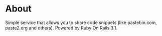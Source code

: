 # About

Simple service that allows you to share code snippets (like pastebin.com, paste2.org and others). Powered by Ruby On Rails 3.1.
